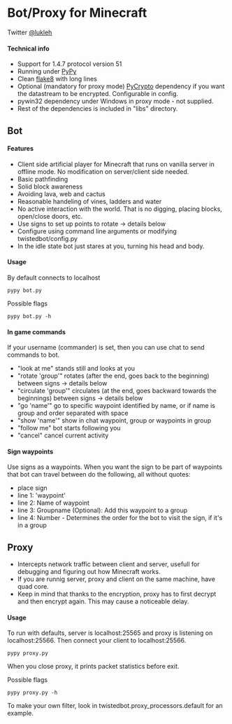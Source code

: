 # Bot/Proxy for Minecraft
Twitter [@lukleh](https://twitter.com/lukleh "@lukleh")
#### Technical info
- Support for 1.4.7 protocol version 51
- Running under [PyPy](http://pypy.org/ "PyPy")
- Clean [flake8](http://pypi.python.org/pypi/flake8/ "flake8") with long lines
- Optional (mandatory for proxy mode) [PyCrypto](https://www.dlitz.net/software/pycrypto/ "PyCrypto") dependency if you want the datastream to be encrypted. Configurable in config.
- pywin32 dependency under Windows in proxy mode - not supplied.
- Rest of the dependencies is included in "libs" directory.


## Bot
#### Features
- Client side artificial player for Minecraft that runs on vanilla server in offline mode. No modification on server/client side needed.
- Basic pathfinding
- Solid block awareness
- Avoiding lava, web and cactus
- Reasonable handeling of vines, ladders and water
- No active interaction with the world. That is no digging, placing blocks, open/close doors, etc.
- Use signs to set up points to rotate  -> details below
- Configure using command line arguments or modifying twistedbot/config.py
- In the idle state bot just stares at you, turning his head and body.

#### Usage
By default connects to localhost

	pypy bot.py 

Possible flags

	pypy bot.py -h

#### In game commands
If your username (commander) is set, then you can use chat to send commands to bot.

- "look at me" stands still and looks at you
- "rotate 'group'" rotates (after the end, goes back to the beginning) between signs -> details below
- "circulate 'group'" circulates (at the end, goes backward towards the beginnings) between signs -> details below
- "go 'name'" go to specific waypoint identified by name, or if name is group and order separated with space
- "show 'name'" show in chat waypoint, group or waypoints in group
- "follow me" bot starts following you
- "cancel" cancel current activity

#### Sign waypoints
Use signs as a waypoints. When you want the sign to be part of waypoints that bot can travel between do the following, all without quotes:

- place sign
- line 1: 'waypoint' 
- line 2: Name of waypoint
- line 3: Groupname (Optional): Add this waypoint to a group
- line 4: Number - Determines the order for the bot to visit the sign, if it's in a group

## Proxy
- Intercepts network traffic between client and server, usefull for debugging and figuring out how Minecraft works.
- If you are runnig server, proxy and client on the same machine, have quad core.
- Keep in mind that thanks to the encryption, proxy has to first decrypt and then encrypt again. This may cause a noticeable delay.

#### Usage
To run with defaults, server is localhost:25565 and proxy is listening on localhost:25566. Then connect your client to localhost:25566.

	pypy proxy.py
	
When you close proxy, it prints packet statistics before exit.

Possible flags

	pypy proxy.py -h

To make your own filter, look in twistedbot.proxy_processors.default for an example.
